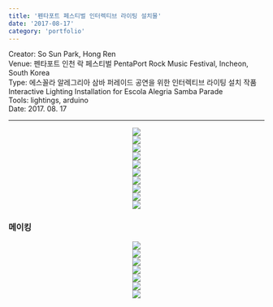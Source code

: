 ```yaml
---
title: '펜타포트 페스티벌 인터렉티브 라이팅 설치물'
date: '2017-08-17'
category: 'portfolio'
---
```


<div class="intro">
Creator: So Sun Park, Hong Ren <br />
Venue: 펜타포트 인천 락 페스티벌 PentaPort Rock Music Festival, Incheon, South Korea<br />
Type: 에스꼴라 알레그리아 삼바 퍼레이드 공연을 위한 인터렉티브 라이팅 설치 작품 Interactive Lighting Installation for Escola Alegria Samba Parade <br />
Tools: lightings, arduino <br />
Date: 2017. 08. 17
</div>

<hr />

<figure style="display: block; margin: 0 auto; text-align: center">
<img src="penta1.jpg">
<figcaption></figcaption>
</figure>
<figure style="display: block; margin: 0 auto; text-align: center">
<img src="penta5.jpg">
<figcaption></figcaption>
</figure>

<figure style="display: block; margin: 0 auto; text-align: center">
<img src="penta2.jpg">
<figcaption></figcaption>
</figure>

<figure style="display: block; margin: 0 auto; text-align: center">
<img src="penta3.jpg">
<figcaption></figcaption>
</figure>

<figure style="display: block; margin: 0 auto; text-align: center">
<img src="penta6.jpg">
<figcaption></figcaption>
</figure>


<figure style="display: block; margin: 0 auto; text-align: center">
<img src="ball1.jpg">
<figcaption></figcaption>
</figure>


<figure style="display: block; margin: 0 auto; text-align: center">
<img src="ball2.jpg">
<figcaption></figcaption>
</figure>

<figure style="display: block; margin: 0 auto; text-align: center">
<img src="ball3.jpg">
<figcaption></figcaption>
</figure>

<figure style="display: block; margin: 0 auto; text-align: center">
<img src="ball4.jpg">
<figcaption></figcaption>
</figure>
<figure style="display: block; margin: 0 auto; text-align: center">
<img src="ball5.jpg">
<figcaption></figcaption>
</figure>

### 메이킹 
<figure style="display: block; margin: 0 auto; text-align: center">
<img src="making1.jpg">
<figcaption></figcaption>
</figure>
<figure style="display: block; margin: 0 auto; text-align: center">
<img src="making2.jpg">
<figcaption></figcaption>
</figure>
<figure style="display: block; margin: 0 auto; text-align: center">
<img src="making3.jpg">
<figcaption></figcaption>
</figure>
<figure style="display: block; margin: 0 auto; text-align: center">
<img src="making4.jpg">
<figcaption></figcaption>
</figure>
<figure style="display: block; margin: 0 auto; text-align: center">
<img src="making5.jpg">
<figcaption></figcaption>
</figure>
<figure style="display: block; margin: 0 auto; text-align: center">
<img src="making6.jpg">
<figcaption></figcaption>
</figure>
<figure style="display: block; margin: 0 auto; text-align: center">
<img src="making7.jpg">
<figcaption></figcaption>
</figure>

